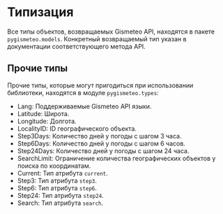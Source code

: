 # Типизация

Все типы объектов, возвращаемых Gismeteo API, находятся в пакете `pygismeteo.models`. Конкретный возвращаемый тип указан в документации соответствующего метода API.

## Прочие типы

Прочие типы, которые могут пригодиться при использовании библиотеки, находятся в модуле `pygismeteo.types`:

- Lang: Поддерживаемые Gismeteo API языки.
- Latitude: Широта.
- Longitude: Долгота.
- LocalityID: ID географического объекта.
- Step3Days: Количество дней у погоды с шагом 3 часа.
- Step6Days: Количество дней у погоды с шагом 6 часов.
- Step24Days: Количество дней у погоды с шагом 24 часа.
- SearchLimit: Ограничение количества географических объектов у поиска по координатам.
- Current: Тип атрибута `current`.
- Step3: Тип атрибута `step3`.
- Step6: Тип атрибута `step6`.
- Step24: Тип атрибута `step24`.
- Search: Тип атрибута `search`.
